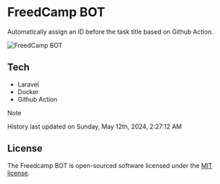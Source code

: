 # FreedCamp BOT

Automatically assign an ID before the task title based on Github Action.

![FreedCamp BOT](https://repository-images.githubusercontent.com/737932867/7d34798b-2680-471c-b089-a78a718d3d6a)

## Tech

- Laravel
- Docker
- Github Action

> [!NOTE]  
> History last updated on Sunday, May 12th, 2024, 2:27:12 AM

## License

The Freedcamp BOT is open-sourced software licensed under the [MIT license](https://opensource.org/licenses/MIT).
